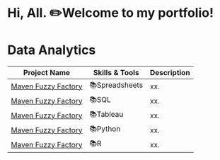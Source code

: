 # Hi, All. ✏️Welcome to my portfolio!

# Data Analytics
| Project Name | Skills & Tools | Description | 
|---|---|---|
|[Maven Fuzzy Factory](https:)|📚Spreadsheets|xx.|
|[Maven Fuzzy Factory]([https:](https://console.cloud.google.com/bigquery?sq=559253550336:8316e77eceb34d35a4cb9c0b00c79232))|📚SQL|xx.|
|[Maven Fuzzy Factory](https:)|📚Tableau|xx.|
|[Maven Fuzzy Factory](https:)|📚Python|xx.|
|[Maven Fuzzy Factory](https:)|📚R|xx.|
